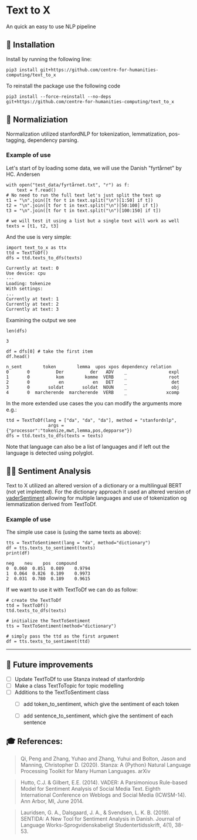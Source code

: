 # Text to X
An quick an easy to use NLP pipeline

## 🔧 Installation
Install by running the following line:
```
pip3 install git+https://github.com/centre-for-humanities-computing/text_to_x
```
To reinstall the package use the following code
```
pip3 install --force-reinstall --no-deps  git+https://github.com/centre-for-humanities-computing/text_to_x
```

## 📖 Normaliziation
Normalization utilized stanfordNLP for tokenization, lemmatization, pos-tagging, dependency parsing.


### Example of use
Let's start of by loading some data, we will use the Danish "fyrtårnet" by HC. Andersen
```{python}
with open("test_data/fyrtårnet.txt", "r") as f:
    text = f.read()
# No need to run the full text let's just split the text up
t1 = "\n".join([t for t in text.split("\n")[1:50] if t])
t2 = "\n".join([t for t in text.split("\n")[50:100] if t])
t3 = "\n".join([t for t in text.split("\n")[100:150] if t])

# we will test it using a list but a single text will work as well
texts = [t1, t2, t3]
```

And the use is very simple:
```{python}
import text_to_x as ttx
ttd = TextToDf()
dfs = ttd.texts_to_dfs(texts)
```
```
Currently at text: 0
Use device: cpu
---
Loading: tokenize
With settings:
...
Currently at text: 1
Currently at text: 2
Currently at text: 3
```

Examining the output we see
``` {python}
len(dfs)
```
```
3
```
```
df = dfs[0] # take the first item
df.head()
```
```
n_sent        token        lemma  upos xpos dependency relation
0       0          Der          der   ADV    _                expl
1       0          kom        komme  VERB    _                root
2       0           en           en   DET    _                 det
3       0       soldat       soldat  NOUN    _                 obj
4       0  marcherende  marcherende  VERB    _               xcomp
```

In the more extended use cases the you can modify the arguments more e.g.:
```
ttd = TextToDf(lang = ["da", "da", "da"], method = "stanfordnlp", 
                args = {"processor":"tokenize,mwt,lemma,pos,depparse"})
dfs = ttd.texts_to_dfs(texts = texts)
```
Note that language can also be a list of languages and if left out the language is detected using polyglot.

## 🥳🤬 Sentiment Analysis 
Text to X utilized an altered version of a dictionary or a multilingual BERT (not yet implented). For the dictionary approach it used an altered version of [vaderSentiment](https://github.com/cjhutto/vaderSentiment) allowing for multiple languages and use of tokenization og lemmatization derived from TextToDf.

### Example of use
The simple use case is (using the same texts as above):
```
tts = TextToSentiment(lang = "da", method="dictionary")
df = tts.texts_to_sentiment(texts)
print(df)
```
```
neg    neu    pos  compound
0  0.060  0.851  0.089    0.9794
1  0.064  0.826  0.109    0.9973
2  0.031  0.780  0.189    0.9615
```

If we want to use it with TextToDf we can do as follow:
```
# create the TextToDf
ttd = TextToDf()
ttd.texts_to_dfs(texts)

# initialize the TextToSentiment
tts = TextToSentiment(method="dictionary")

# simply pass the ttd as the first argument
df = tts.texts_to_sentiment(ttd)
```

---
## 🚧 Future improvements
- [ ] Update TextToDf to use Stanza instead of stanfordnlp
- [ ] Make a class TextToTopic for topic modelling
- [ ] Additions to the TextToSentiment class
    - [ ] add token_to_sentiment, which give the sentiment of each token
    - [ ] add sentence_to_sentiment, which give the sentiment of each sentence


## 🎓 References: 
>Qi, Peng and Zhang, Yuhao and Zhang, Yuhui and Bolton, Jason and Manning, Christopher D. (2020). Stanza: A {Python} Natural Language Processing Toolkit for Many Human Languages. arXiv

>Hutto, C.J. & Gilbert, E.E. (2014). VADER: A Parsimonious Rule-based Model for Sentiment Analysis of Social Media Text. Eighth International Conference on Weblogs and Social Media (ICWSM-14). Ann Arbor, MI, June 2014.

> Lauridsen, G. A., Dalsgaard, J. A., & Svendsen, L. K. B. (2019). SENTIDA: A New Tool for Sentiment Analysis in Danish. Journal of Language Works-Sprogvidenskabeligt Studentertidsskrift, 4(1), 38-53.

